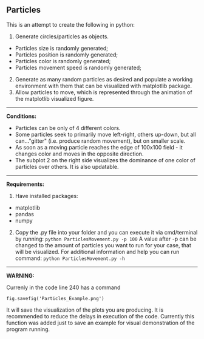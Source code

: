## Particles

This is an attempt to create the following in python:

1. Generate circles/particles as objects.
* Particles size is randomly generated;
* Particles position is randomly generated;
* Particles color is randomly generated;
* Particles movement speed is randomly generated;
2. Generate as many random particles as desired and populate a working environment with them that can be visualized with matplotlib package.
3. Allow particles to move, which is represented through the animation of the matplotlib visualized figure.

---
__Conditions:__

* Particles can be only of 4 different colors.
* Some particles seek to primarily move left-right, others up-down, but all can..."gitter" (i.e. produce random movement), but on smaller scale.
* As soon as a moving particle reaches the edge of 100x100 field - it changes color and moves in the opposite direction.
* The subplot 2 on the right side visualizes the dominance of one color of particles over others. It is also updatable.

---
__Requirements:__

1. Have installed packages:
  * matplotlib
  * pandas
  * numpy
2. Copy the .py file into your folder and you can execute it via cmd/terminal by running:
`python ParticlesMovement.py -p 100`
A value after -p can be changed to the amount of particles you want to run for your case, that will be visualized. 
For additional information and help you can run command:
`python ParticlesMovement.py -h`

---
__WARNING:__

Currenly in the code line 240 has a command

```{python}
fig.savefig('Particles_Example.png')
```

It will save the visualization of the plots you are producing. It is recommended to reduce the delays in execution of the code.
Currently this function was added just to save an example for visual demonstration of the program running.
